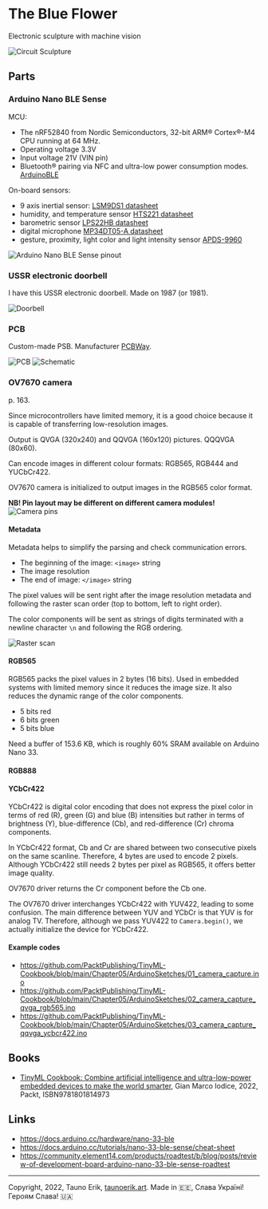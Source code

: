 # The Blue Flower

Electronic sculpture with machine vision

![Circuit Sculpture](doc/IMG_9564.jpg)

## Parts

### Arduino Nano BLE Sense

MCU:

- The nRF52840 from Nordic Semiconductors, 32-bit ARM® Cortex®-M4 CPU running at 64 MHz.
- Operating voltage 3.3V
- Input voltage 21V (VIN pin)
- Bluetooth® pairing via NFC and ultra-low power consumption modes. [ArduinoBLE](https://www.arduino.cc/reference/en/libraries/arduinoble/)

On-board sensors:

- 9 axis inertial sensor: [LSM9DS1 datasheet](https://content.arduino.cc/assets/Nano_BLE_Sense_lsm9ds1.pdf)
- humidity, and temperature sensor [HTS221 datasheet](https://content.arduino.cc/assets/Nano_BLE_Sense_HTS221.pdf)
- barometric sensor [LPS22HB datasheet](https://content.arduino.cc/assets/Nano_BLE_Sense_lps22hb.pdf)
- digital microphone [MP34DT05-A datasheet](https://content.arduino.cc/assets/Nano_BLE_Sense_mp34dt05-a.pdf)
- gesture, proximity, light color and light intensity sensor [APDS-9960](https://content.arduino.cc/assets/Nano_BLE_Sense_av02-4191en_ds_apds-9960.pdf)

![Arduino Nano BLE Sense pinout](doc/arduino-nano-33-ble.png)

### USSR electronic doorbell

I have this USSR electronic doorbell. Made on 1987 (or 1981).

![Doorbell](doc/doorbell.png)

### PCB

Custom-made PSB. Manufacturer [PCBWay](https://www.pcbway.com/setinvite.aspx?inviteid=432220).

![PCB](doc/4N8A9532.jpg)
![Schematic](doc/Schematic_2022_rp2040_ov7670_2022-07-20.png)

### OV7670 camera

p. 163.

Since microcontrollers have limited memory, it is a good choice because it is capable of transferring low-resolution images.

Output is QVGA (320x240) and QQVGA (160x120) pictures. QQQVGA (80x60).

Can encode images in different colour formats: RGB565, RGB444 and YUCbCr422.

OV7670 camera is initialized to output images in the RGB565 color format.

**NB! Pin layout may be different on different camera modules!**
![Camera pins](doc/camera_pins.jpg)

#### Metadata

Metadata helps to simplify the parsing and check communication errors.

- The beginning of the image: `<image>` string
- The image resolution
- The end of image: `</image>` string

The pixel values will be sent right after the image resolution metadata and following the
raster scan order (top to bottom, left to right order).

The color components will be sent as strings of digits terminated with a newline character
`\n` and following the RGB ordering.

![Raster scan](doc/raster-scan.jpg)

#### RGB565

RGB565 packs the pixel values in 2 bytes (16 bits). Used in embedded systems with limited memory since it reduces the image size. It also reduces the dynamic range of the color components.

- 5 bits red
- 6 bits green
- 5 bits blue

Need a buffer of 153.6 KB, which is roughly 60% SRAM available on Arduino Nano 33.

#### RGB888

#### YCbCr422

YCbCr422 is digital color encoding that does not express the pixel color in terms of red (R), green (G) and blue (B) intensities but rather in terms of brightness (Y), blue-difference (Cb), and red-difference (Cr) chroma components.

In YCbCr422 format, Cb and Cr are shared between two consecutive pixels on the same scanline. Therefore, 4 bytes are used to encode 2 pixels. Although YCbCr422 still needs 2 bytes per pixel as RGB565, it offers better image quality.

OV7670 driver returns the Cr component before the Cb one.

The OV7670 driver interchanges YCbCr422 with YUV422, leading to some confusion. The main difference between YUV and YCbCr is that YUV is for analog TV. Therefore, although we pass YUV422 to `Camera.begin()`, we actually initialize the device for YCbCr422.

#### Example codes

- https://github.com/PacktPublishing/TinyML-Cookbook/blob/main/Chapter05/ArduinoSketches/01_camera_capture.ino
- https://github.com/PacktPublishing/TinyML-Cookbook/blob/main/Chapter05/ArduinoSketches/02_camera_capture_qvga_rgb565.ino
- https://github.com/PacktPublishing/TinyML-Cookbook/blob/main/Chapter05/ArduinoSketches/03_camera_capture_qqvga_ycbcr422.ino

## Books

- [TinyML Cookbook: Combine artificial intelligence and ultra-low-power embedded devices to make the world smarter](https://www.packtpub.com/product/tinyml-cookbook/9781801814973), Gian Marco Iodice, 2022, Packt, ISBN9781801814973 

## Links

- https://docs.arduino.cc/hardware/nano-33-ble
- https://docs.arduino.cc/tutorials/nano-33-ble-sense/cheat-sheet
- https://community.element14.com/products/roadtest/b/blog/posts/review-of-development-board-arduino-nano-33-ble-sense-roadtest

 ___

Copyright, 2022, Tauno Erik, [taunoerik.art](https://taunoerik.art). Made in :estonia:, Слава Україні! Героям Слава! :ukraine: